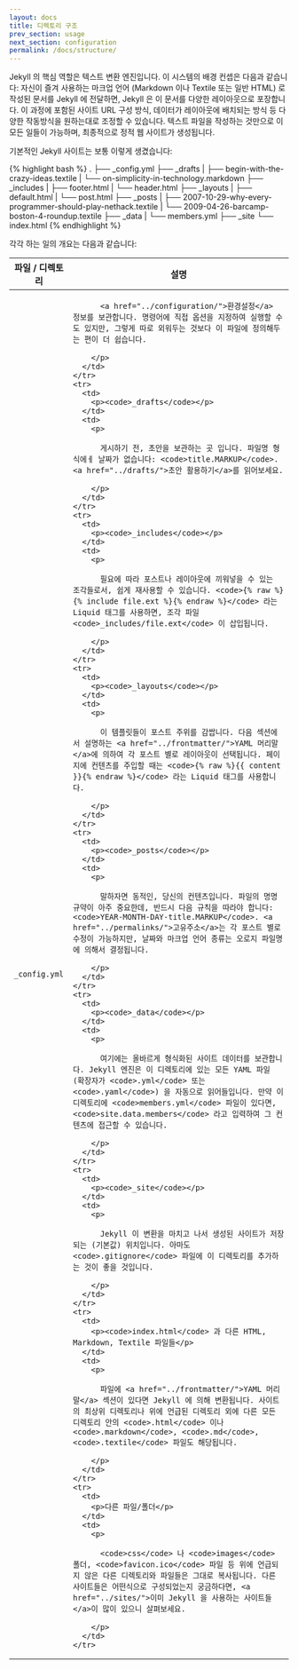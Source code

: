 ```yaml
---
layout: docs
title: 디렉토리 구조
prev_section: usage
next_section: configuration
permalink: /docs/structure/
---
```


Jekyll 의 핵심 역할은 텍스트 변환 엔진입니다. 이 시스템의 배경 컨셉은 다음과 같습니다: 자신이 즐겨 사용하는 마크업 언어 (Markdown 이나 Textile 또는 일반 HTML) 로 작성된 문서를 Jekyll 에 전달하면, Jekyll 은 이 문서를 다양한 레이아웃으로 포장합니다. 이 과정에 포함된 사이트 URL 구성 방식, 데이터가 레이아웃에 배치되는 방식 등 다양한 작동방식을 원하는대로 조정할 수 있습니다. 텍스트 파일을 작성하는 것만으로 이 모든 일들이 가능하며, 최종적으로 정적 웹 사이트가 생성됩니다.

기본적인 Jekyll 사이트는 보통 이렇게 생겼습니다:

{% highlight bash %}
.
├── _config.yml
├── _drafts
|   ├── begin-with-the-crazy-ideas.textile
|   └── on-simplicity-in-technology.markdown
├── _includes
|   ├── footer.html
|   └── header.html
├── _layouts
|   ├── default.html
|   └── post.html
├── _posts
|   ├── 2007-10-29-why-every-programmer-should-play-nethack.textile
|   └── 2009-04-26-barcamp-boston-4-roundup.textile
├── _data
|   └── members.yml
├── _site
└── index.html
{% endhighlight %}

각각 하는 일의 개요는 다음과 같습니다:

<div class="mobile-side-scroller">
<table>
  <thead>
    <tr>
      <th>파일 / 디렉토리</th>
      <th>설명</th>
    </tr>
  </thead>
  <tbody>
    <tr>
      <td>
        <p><code>_config.yml</code></p>
      </td>
      <td>
        <p>

          <a href="../configuration/">환경설정</a> 정보를 보관합니다. 명령어에 직접 옵션을 지정하여 실행할 수도 있지만, 그렇게 따로 외워두는 것보다 이 파일에 정의해두는 편이 더 쉽습니다.

        </p>
      </td>
    </tr>
    <tr>
      <td>
        <p><code>_drafts</code></p>
      </td>
      <td>
        <p>

          게시하기 전, 초안을 보관하는 곳 입니다. 파일명 형식에ㅔ 날짜가 없습니다: <code>title.MARKUP</code>. <a href="../drafts/">초안 활용하기</a>를 읽어보세요.

        </p>
      </td>
    </tr>
    <tr>
      <td>
        <p><code>_includes</code></p>
      </td>
      <td>
        <p>

          필요에 따라 포스트나 레이아웃에 끼워넣을 수 있는 조각들로서, 쉽게 재사용할 수 있습니다. <code>{% raw %}{% include file.ext %}{% endraw %}</code> 라는 Liquid 태그를 사용하면, 조각 파일 <code>_includes/file.ext</code> 이 삽입됩니다.

        </p>
      </td>
    </tr>
    <tr>
      <td>
        <p><code>_layouts</code></p>
      </td>
      <td>
        <p>

          이 템플릿들이 포스트 주위를 감쌉니다. 다음 섹션에서 설명하는 <a href="../frontmatter/">YAML 머리말</a>에 의하여 각 포스트 별로 레이아웃이 선택됩니다. 페이지에 컨텐츠를 주입할 때는 <code>{% raw %}{{ content }}{% endraw %}</code> 라는 Liquid 태그를 사용합니다.

        </p>
      </td>
    </tr>
    <tr>
      <td>
        <p><code>_posts</code></p>
      </td>
      <td>
        <p>

          말하자면 동적인, 당신의 컨텐츠입니다. 파일의 명명 규약이 아주 중요한데, 반드시 다음 규칙을 따라야 합니다: <code>YEAR-MONTH-DAY-title.MARKUP</code>. <a href="../permalinks/">고유주소</a>는 각 포스트 별로 수정이 가능하지만, 날짜와 마크업 언어 종류는 오로지 파일명에 의해서 결정됩니다.

        </p>
      </td>
    </tr>
    <tr>
      <td>
        <p><code>_data</code></p>
      </td>
      <td>
        <p>

          여기에는 올바르게 형식화된 사이트 데이터를 보관합니다. Jekyll 엔진은 이 디렉토리에 있는 모든 YAML 파일 (확장자가 <code>.yml</code> 또는 <code>.yaml</code>) 을 자동으로 읽어들입니다. 만약 이 디렉토리에 <code>members.yml</code> 파일이 있다면, <code>site.data.members</code> 라고 입력하여 그 컨텐츠에 접근할 수 있습니다.

        </p>
      </td>
    </tr>
    <tr>
      <td>
        <p><code>_site</code></p>
      </td>
      <td>
        <p>

          Jekyll 이 변환을 마치고 나서 생성된 사이트가 저장되는 (기본값) 위치입니다. 아마도 <code>.gitignore</code> 파일에 이 디렉토리를 추가하는 것이 좋을 것입니다.

        </p>
      </td>
    </tr>
    <tr>
      <td>
        <p><code>index.html</code> 과 다른 HTML, Markdown, Textile 파일들</p>
      </td>
      <td>
        <p>

          파일에 <a href="../frontmatter/">YAML 머리말</a> 섹션이 있다면 Jekyll 에 의해 변환됩니다. 사이트의 최상위 디렉토리나 위에 언급된 디렉토리 외에 다른 모든 디렉토리 안의 <code>.html</code> 이나 <code>.markdown</code>, <code>.md</code>, <code>.textile</code> 파일도 해당됩니다.

        </p>
      </td>
    </tr>
    <tr>
      <td>
        <p>다른 파일/폴더</p>
      </td>
      <td>
        <p>

          <code>css</code> 나 <code>images</code> 폴더, <code>favicon.ico</code> 파일 등 위에 언급되지 않은 다른 디렉토리와 파일들은 그대로 복사됩니다. 다른 사이트들은 어떤식으로 구성되었는지 궁금하다면, <a href="../sites/">이미 Jekyll 을 사용하는 사이트들</a>이 많이 있으니 살펴보세요.

        </p>
      </td>
    </tr>
  </tbody>
</table>
</div>
